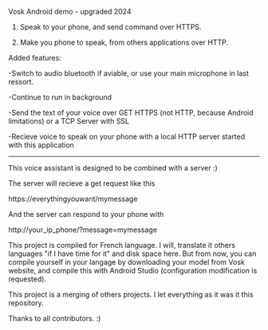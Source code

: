 Vosk Android demo - upgraded 2024

1. Speak to your phone, and send command over HTTPS.

2. Make you phone to speak, from others applications over HTTP.

Added features:

-Switch to audio bluetooth if aviable, or use your main microphone in last ressort.

-Continue to run in background

-Send the text of your voice over GET HTTPS (not HTTP, because Android limitations) or a TCP Server with SSL

-Recieve voice to speak on your phone with a local HTTP server started with this application

____________________________

This voice assistant is designed to be combined with a server :) 

The server will recieve a get request like this

https://everythingyouwant/mymessage

And the server can respond to your phone with

http://your_ip_phone/?message=mymessage

This project is compiled for French language. I will, translate it others languages "if I have time for it" and disk space here. 
But from now, you can compile yourself in your langage by downloading your model from Vosk website, and compile this with Android Studio (configuration modification is requested).

This project is a merging of others projects. I let everything as it was it this repository.

Thanks to all contributors. :)
